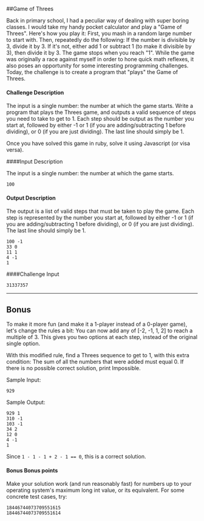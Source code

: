 ##Game of Threes

Back in primary school, I had a peculiar way of dealing with super boring classes. I would take my handy pocket calculator and play a "Game of Threes". Here's how you play it:
First, you mash in a random large number to start with. Then, repeatedly do the following:
If the number is divisible by 3, divide it by 3.
If it's not, either add 1 or subtract 1 (to make it divisible by 3), then divide it by 3.
The game stops when you reach "1".
While the game was originally a race against myself in order to hone quick math reflexes, it also poses an opportunity for some interesting programming challenges. Today, the challenge is to create a program that "plays" the Game of Threes.

#### Challenge Description

The input is a single number: the number at which the game starts. Write a program that plays the Threes game, and outputs a valid sequence of steps you need to take to get to 1. Each step should be output as the number you start at, followed by either -1 or 1 (if you are adding/subtracting 1 before dividing), or 0 (if you are just dividing). The last line should simply be 1.

Once you have solved this game in ruby, solve it using Javascript (or visa versa).

####Input Description

The input is a single number: the number at which the game starts.
```
100
```

#### Output Description

The output is a list of valid steps that must be taken to play the game. Each step is represented by the number you start at, followed by either -1 or 1 (if you are adding/subtracting 1 before dividing), or 0 (if you are just dividing). The last line should simply be 1.

```
100 -1
33 0
11 1
4 -1
1
```

####Challenge Input

```
31337357
```


___

## Bonus

To make it more fun (and make it a 1-player instead of a 0-player game), let's change the rules a bit: You can now add any of [-2, -1, 1, 2] to reach a multiple of 3. This gives you two options at each step, instead of the original single option.

With this modified rule, find a Threes sequence to get to 1, with this extra condition: The sum of all the numbers that were added must equal 0. If there is no possible correct solution, print Impossible.

Sample Input:
```
929
```

Sample Output:
```
929 1
310 -1
103 -1
34 2
12 0
4 -1
1
```
Since `1 - 1 - 1 + 2 - 1 == 0`, this is a correct solution.

#### Bonus Bonus points

Make your solution work (and run reasonably fast) for numbers up to your operating system's maximum long int value, or its equivalent. For some concrete test cases, try:
```
18446744073709551615
18446744073709551614
```

